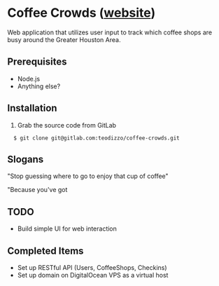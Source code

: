 # Coffee Crowds ([website](http://www.coffeecrowds.com))
Web application that utilizes user input to track which coffee shops are busy around the Greater Houston Area.

## Prerequisites
- Node.js
- Anything else?

## Installation
1. Grab the source code from GitLab
```
  $ git clone git@gitlab.com:teodizzo/coffee-crowds.git
```

## Slogans
"Stop guessing where to go to enjoy that cup of coffee"

"Because you've got

## TODO
- Build simple UI for web interaction

## Completed Items
- Set up RESTful API (Users, CoffeeShops, Checkins)
- Set up domain on DigitalOcean VPS as a virtual host
